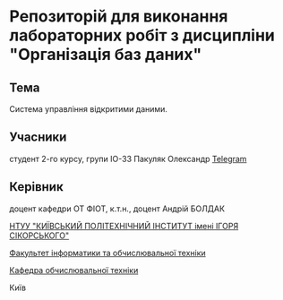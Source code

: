 
# Репозиторій для виконання лабораторних робіт з дисципліни "Організація баз даних"

## Тема

Система управління відкритими даними.


## Учасники

студент 2-го курсу, групи ІО-33 Пакуляк Олександр [Telegram](https://web.telegram.org/k/#@ChoopaMP5)

## Керівник

доцент кафедри ОТ ФІОТ, к.т.н., доцент Андрій БОЛДАК

[НТУУ "КИЇВСЬКИЙ ПОЛІТЕХНІЧНИЙ ІНСТИТУТ імені ІГОРЯ СІКОРСЬКОГО"](https://kpi.ua/)

[Факультет інформатики та обчислювальної техніки](https://fiot.kpi.ua/)

[Кафедра обчислювальної техніки](https://comsys.kpi.ua/)

Київ
